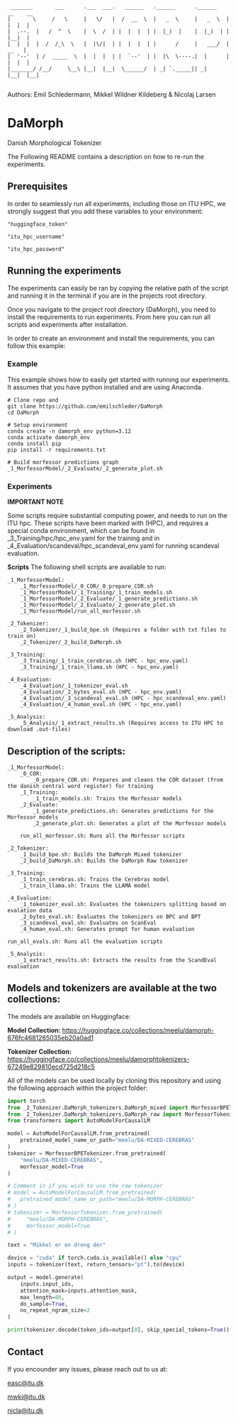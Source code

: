 ```
 _______       ___      .___  ___.   ______   .______      .______    __    __  
|       \     /   \     |   \/   |  /  __  \  |   _  \     |   _  \  |  |  |  | 
|  .--.  |   /  ^  \    |  \  /  | |  |  |  | |  |_)  |    |  |_)  | |  |__|  | 
|  |  |  |  /  /_\  \   |  |\/|  | |  |  |  | |      /     |   ___/  |   __   | 
|  '--'  | /  _____  \  |  |  |  | |  `--'  | |  |\  \----.|  |      |  |  |  | 
|_______/ /__/     \__\ |__|  |__|  \______/  | _| `._____|| _|      |__|  |__| 
                                                                               
```                                                                                                            

Authors: Emil Schledermann, Mikkel Wildner Kildeberg & Nicolaj Larsen

# DaMorph
Danish Morphological Tokenizer

The Following README contains a description on how to re-run the experiments.

## Prerequisites
In order to seamlessly run all experiments, including those on ITU HPC, we strongly suggest that you add these variables to your environment:

    "huggingface_token"

    "itu_hpc_username"

    "itu_hpc_password"

## Running the experiments

The experiments can easily be ran by copying the relative path of the script and running it in the terminal if you are in the projects root directory.

Once you navigate to the project root directory (DaMorph), you need to install the requirements to run experiments. From here you can run all scripts and experiments after installation.

In order to create an environment and install the requirements, you can follow this example:

### Example
This example shows how to easily get started with running our experiments.
It assumes that you have python installed and are using Anaconda. 


```  
# Clone repo and 
git clone https://github.com/emilschleder/DaMorph
cd DaMorph

# Setup environment 
conda create -n damorph_env python=3.12 
conda activate damorph_env 
conda install pip 
pip install -r requirements.txt

# Build morfessor predictions graph
_1_MorfessorModel/_2_Evaluate/_2_generate_plot.sh
``` 

### Experiments

__IMPORTANT NOTE__

Some scripts require substantial computing power, and needs to run on the ITU hpc. These scripts have been marked with (HPC), and requires a special conda environment, which can be found in _3_Training/hpc/hpc_env.yaml for the training and in _4_Evaluation/scandeval/hpc_scandeval_env.yaml for running scandeval evaluation.

__Scripts__
The following shell scripts are available to run:

    _1_MorfessorModel:
        _1_MorfessorModel/_0_COR/_0_prepare_COR.sh
        _1_MorfessorModel/_1_Training/_1_train_models.sh
        _1_MorfessorModel/_2_Evaluate/_1_generate_predictions.sh
        _1_MorfessorModel/_2_Evaluate/_2_generate_plot.sh
        _1_MorfessorModel/run_all_morfessor.sh

    _2_Tokenizer:
        _2_Tokenizer/_1_build_bpe.sh (Requires a folder with txt files to train on)
        _2_Tokenizer/_2_build_DaMorph.sh

    _3_Training:
        _3_Training/_1_train_cerebras.sh (HPC - hpc_env.yaml)
        _3_Training/_1_train_llama.sh (HPC - hpc_env.yaml)

    _4_Evaluation:
        _4_Evaluation/_1_tokenizer_eval.sh
        _4_Evaluation/_2_bytes_eval.sh (HPC - hpc_env.yaml)
        _4_Evaluation/_3_scandeval_eval.sh (HPC - hpc_scandeval_env.yaml)
        _4_Evaluation/_4_human_eval.sh (HPC - hpc_env.yaml)

    _5_Analysis:
        _5_Analysis/_1_extract_results.sh (Requires access to ITU HPC to download .out-files)


## Description of the scripts:

    _1_MorfessorModel:
        _0_COR:
            _0_prepare_COR.sh: Prepares and cleans the COR dataset (from the danish central word register) for training
        _1_Training:
            _1_train_models.sh: Trains the Morfessor models
        _2_Evaluate:
            _1_generate_predictions.sh: Generates predictions for the Morfessor models
            _2_generate_plot.sh: Generates a plot of the Morfessor models
        
        run_all_morfessor.sh: Runs all the Morfessor scripts
        
    _2_Tokenizer:
        _1_build_bpe.sh: Builds the DaMorph Mixed tokenizer
        _2_build_DaMorph.sh: Builds the DaMorph Raw tokenizer
        
    _3_Training:
        _1_train_cerebras.sh: Trains the Cerebras model
        _1_train_llama.sh: Trains the LLAMA model

    _4_Evaluation:
        _1_tokenizer_eval.sh: Evaluates the tokenizers splitting based on evalation data
        _2_bytes_eval.sh: Evaluates the tokenizers on BPC and BPT
        _3_scandeval_eval.sh: Evaluates on ScanEval
        _4_human_eval.sh: Generates prompt for human evaluation
    
    run_all_evals.sh: Runs all the evaluation scripts

    _5_Analysis:
        _1_extract_results.sh: Extracts the results from the ScandEval evaluation


## Models and tokenizers are available at the two collections:
The models are available on Huggingface:

__Model Collection:__ https://huggingface.co/collections/meelu/damorph-676fc4681265035eb20a0ad1

__Tokenizer Collection:__ https://huggingface.co/collections/meelu/damorphtokenizers-67249e829810ecd725d218c5

All of the models can be used locally by cloning this repository and using the following approach within the project folder:

```python
import torch
from _2_Tokenizer.DaMorph_tokenizers.DaMorph_mixed import MorfessorBPETokenizer
from _2_Tokenizer.DaMorph_tokenizers.DaMorph_raw import MorfessorTokenizer
from transformers import AutoModelForCausalLM

model = AutoModelForCausalLM.from_pretrained(
    pretrained_model_name_or_path="meelu/DA-MIXED-CEREBRAS"
)
tokenizer = MorfessorBPETokenizer.from_pretrained(
    "meelu/DA-MIXED-CEREBRAS", 
    morfessor_model=True
)

# Comment in if you wish to use the raw tokenizer
# model = AutoModelForCausalLM.from_pretrained(
#   pretrained_model_name_or_path="meelu/DA-MORPH-CEREBRAS"
# )
# tokenizer = MorfessorTokenizer.from_pretrained(
#     "meelu/DA-MORPH-CEREBRAS", 
#     morfessor_model=True
# )

text = "Mikkel er en dreng der"

device = "cuda" if torch.cuda.is_available() else "cpu"
inputs = tokenizer(text, return_tensors="pt").to(device)

output = model.generate(
    inputs.input_ids,
    attention_mask=inputs.attention_mask,
    max_length=80,
    do_sample=True,
    no_repeat_ngram_size=2
)

print(tokenizer.decode(token_ids=output[0], skip_special_tokens=True))
```

## Contact
If you encounder any issues, please reach out to us at:

easc@itu.dk 

mwki@itu.dk

nicla@itu.dk

